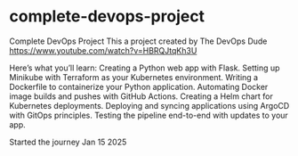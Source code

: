 # complete-devops-project
Complete DevOps Project
This a project created by The DevOps Dude
https://www.youtube.com/watch?v=HBRQJtqKh3U


Here’s what you’ll learn:
Creating a Python web app with Flask.
Setting up Minikube with Terraform as your Kubernetes environment.
Writing a Dockerfile to containerize your Python application.
Automating Docker image builds and pushes with GitHub Actions.
Creating a Helm chart for Kubernetes deployments.
Deploying and syncing applications using ArgoCD with GitOps principles.
Testing the pipeline end-to-end with updates to your app.

Started the journey Jan 15 2025
